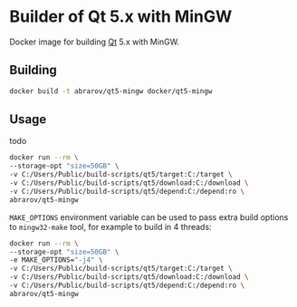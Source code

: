 # Builder of Qt 5.x with MinGW

Docker image for building [Qt](https://www.qt.io) 5.x with MinGW.

## Building

```bash
docker build -t abrarov/qt5-mingw docker/qt5-mingw
```

## Usage

todo

```bash
docker run --rm \
--storage-opt "size=50GB" \
-v C:/Users/Public/build-scripts/qt5/target:C:/target \
-v C:/Users/Public/build-scripts/qt5/download:C:/download \
-v C:/Users/Public/build-scripts/qt5/depend:C:/depend:ro \
abrarov/qt5-mingw
```

`MAKE_OPTIONS` environment variable can be used to pass extra build options to `mingw32-make` tool, for example
to build in 4 threads:

```bash
docker run --rm \
--storage-opt "size=50GB" \
-e MAKE_OPTIONS="-j4" \
-v C:/Users/Public/build-scripts/qt5/target:C:/target \
-v C:/Users/Public/build-scripts/qt5/download:C:/download \
-v C:/Users/Public/build-scripts/qt5/depend:C:/depend:ro \
abrarov/qt5-mingw
```
